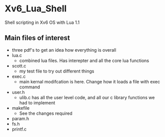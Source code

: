 # Xv6_Lua_Shell
Shell scripting in Xv6 OS with Lua 1.1

## Main files of interest
- three pdf's to get an idea how everything is overall
- lua.c
   - combined lua files. Has interepter and all the core lua functions
- scott.c
   - my test file to try out different things
- exec.c
   - main kernal modifcation is here. Change how it loads a file with exec command
- user.h
   - ulib.c has all the user level code, and all our c library functions we had to implement
- makefile
   - See the changes required
- param.h
- fs.h
- printf.c

